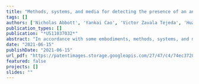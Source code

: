 ```yaml
---
title: "Methods, systems, and media for detecting the presence of an analyte"
tags: []
authors: ['Nicholas Abbott', 'Yankai Cao', 'Victor Zavala Tejeda', 'Huaizhe Yu']
publication_types: []
publication: "*US11037032*"
abstract: "In accordance with some embodiments, methods, systems, and media for detecting the presence of are provided. In some embodiments, a method of detecting an analyte is provided, the method comprising: capturing an image of liquid crystals, determining one or more features based on the brightness of the pixels in the image; providing the one or more features to a trained support vector machine, wherein the support vector machine was trained using images captured of other liquid crystals when exposed to a first analyte and the other liquid crystals exposed to a second analyte; and receiving an indication from the support vector machine indicating whether the liquid crystals have been exposed to the first analyte."
date: "2021-06-15"
publishDate: "2021-06-15"
url_pdf: "https://patentimages.storage.googleapis.com/27/47/c4/74ec3720e1ce70/US11037032.pdf"
featured: false
projects: []
slides: ""
---
```

